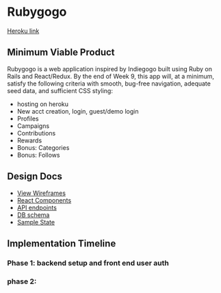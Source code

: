 # Rubygogo

[Heroku link][heroku]

[heroku]: http://www.herokuapp.com

## Minimum Viable Product

Rubygogo is a web application inspired by Indiegogo built using Ruby on Rails and React/Redux. By the end of Week 9, this app will, at a minimum, satisfy the following criteria with smooth, bug-free navigation, adequate seed data, and sufficient CSS styling:

- hosting on heroku
- New acct creation, login, guest/demo login
- Profiles
- Campaigns
- Contributions
- Rewards
- Bonus: Categories
- Bonus: Follows

## Design Docs
* [View Wireframes][wireframes]
* [React Components][components]
* [API endpoints][api-endpoints]
* [DB schema][schema]
* [Sample State][sample-state]

[wireframes]: docs/wireframes
[components]: docs/component-hierarchy.md
[sample-state]: docs/sample-state.md
[api-endpoints]: docs/api-endpoints.md
[schema]: docs/schema.md

## Implementation Timeline

### Phase 1: backend setup and front end user auth

### phase 2:
